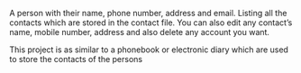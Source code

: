 A person with their name, phone number, address and email. Listing all the contacts which are stored in the contact file. You can also edit any contact’s name, mobile number, address and also delete any account you want.

This project is as similar to a phonebook or electronic diary which are used to store the contacts of the persons


